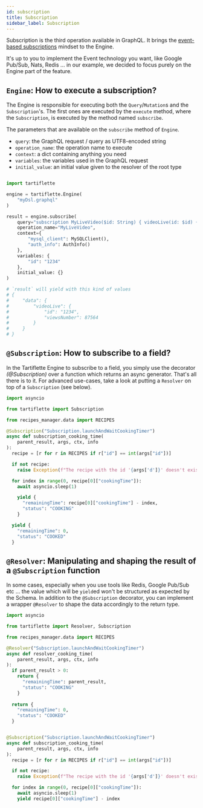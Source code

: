 ```yaml
---
id: subscription
title: Subscription
sidebar_label: Subscription
---
```


Subscription is the third operation available in GraphQL. It brings the [event-based subscriptions](https://graphql.org/blog/subscriptions-in-graphql-and-relay/#event-based-subscriptions) mindset to the Engine.

It's up to you to implement the Event technology you want, like Google Pub/Sub, Nats, Redis ... in our example, we decided to focus purely on the Engine part of the feature.

## `Engine`: How to execute a subscription?

The Engine is responsible for executing both the `Query`/`Mutation`s and the `Subscription`'s. The first ones are executed by the `execute` method, where the `Subscription`, is executed by the method named `subscribe`.

The parameters that are available on the `subscribe` method of `Engine`.
* `query`: the GraphQL request / query as UTF8-encoded string
* `operation_name`: the operation name to execute
* `context`: a dict containing anything you need
* `variables`: the variables used in the GraphQL request
* `initial_value`: an initial value given to the resolver of the root type

```python

import tartiflette

engine = tartiflette.Engine(
    "myDsl.graphql"
)

result = engine.subscribe(
    query="subscription MyLiveVideo($id: String) { videoLive(id: $id) { id viewsNumber } }",
    operation_name="MyLiveVideo",
    context={
        "mysql_client": MySQLClient(),
        "auth_info": AuthInfo()
    },
    variables: {
        "id": "1234"
    },
    initial_value: {}
)

# `result` will yield with this kind of values
# {
#     "data": {
#         "videoLive": {
#             "id": "1234",
#             "viewsNumber": 87564
#         }
#     }
# }
```

## `@Subscription`: How to subscribe to a field?

In the Tartiflette Engine to subscribe to a field, you simply use the decorator _(@Subscription)_ over a function which returns an async generator. That's all there is to it. For advanced use-cases, take a look at putting a `Resolver` on top of a `Subscription` (see below).

```python
import asyncio

from tartiflette import Subscription

from recipes_manager.data import RECIPES

@Subscription("Subscription.launchAndWaitCookingTimer")
async def subscription_cooking_time(
    parent_result, args, ctx, info
):
  recipe = [r for r in RECIPES if r["id"] == int(args["id"])]

  if not recipe:
    raise Exception(f"The recipe with the id '{args['d']}' doesn't exist.")

  for index in range(0, recipe[0]["cookingTime"]):
    await asyncio.sleep(1)

    yield {
      "remainingTime": recipe[0]["cookingTime"] - index,
      "status": "COOKING"
    }

  yield {
    "remainingTime": 0,
    "status": "COOKED"
  }
```

## `@Resolver`: Manipulating and shaping the result of a `@Subscription` function

In some cases, especially when you use tools like Redis, Google Pub/Sub etc ... the value which will be `yield`ed won't be structured as expected by the Schema. In addition to the `@Subscription` decorator, you can implement a wrapper `@Resolver` to shape the data accordingly to the return type.

```python
import asyncio

from tartiflette import Resolver, Subscription

from recipes_manager.data import RECIPES

@Resolver("Subscription.launchAndWaitCookingTimer")
async def resolver_cooking_time(
    parent_result, args, ctx, info
):
  if parent_result > 0:
    return {
      "remainingTime": parent_result,
      "status": "COOKING"
    }
  
  return {
    "remainingTime": 0,
    "status": "COOKED"
  }


@Subscription("Subscription.launchAndWaitCookingTimer")
async def subscription_cooking_time(
    parent_result, args, ctx, info
):
  recipe = [r for r in RECIPES if r["id"] == int(args["id"])]

  if not recipe:
    raise Exception(f"The recipe with the id '{args['d']}' doesn't exist.")

  for index in range(0, recipe[0]["cookingTime"]):
    await asyncio.sleep(1)
    yield recipe[0]["cookingTime"] - index

```
